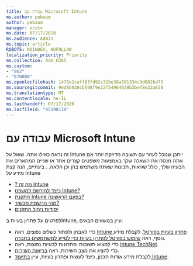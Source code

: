```yaml
---
title: עבודה עם Microsoft Intune
ms.author: pebaum
author: pebaum
manager: scotv
ms.date: 07/17/2020
ms.audience: Admin
ms.topic: article
ROBOTS: NOINDEX, NOFOLLOW
localization_priority: Priority
ms.collection: Adm_O365
ms.custom:
- "862"
- "670000"
ms.openlocfilehash: 1475e2caff83fd92c32be38a501334c3d682bd73
ms.sourcegitcommit: 9ed8b920cb598f9e22f54964029b3bef8e22a630
ms.translationtype: MT
ms.contentlocale: he-IL
ms.lasthandoff: 07/17/2020
ms.locfileid: "45198119"
---
```

# <a name="working-with-microsoft-intune"></a>עבודה עם Microsoft Intune

זה נראה כאילו אתה. שואל על Intune ייתכן שנוכל לעזור עם תשובה מדויקת יותר אם אתה מנסח את השאלה שלך באמצעות משפטים קצרים אחד או שניים המתארים את הבעיה שלך, כולל שגיאות, תכונות שאתה משתמש בהן וכן הלאה. . בינתיים, הנה קצת מידע על Intune

- [? מה זה Intune](https://docs.microsoft.com/intune/what-is-intune)
- [כיצד להירשם למשפט Intune?](https://docs.microsoft.com/intune/free-trial-sign-up)
- [התקנת Intune בפעם הראשונה?](https://docs.microsoft.com/intune/setup-steps)
- [מהי הרשמת מכשיר?](https://docs.microsoft.com/intune/device-enrollment)
- [יסודות ניהול התקנים](https://docs.microsoft.com/mem/intune/fundamentals/)

לפרטים על פתרון בעיות בIntune, עיין בנושאים הבאים:

- כדי לאבחן ולפתור כשלים נפוצים, ראה [Intune פתרון בעיות בפורטל](https://aka.ms/intunetroubleshooting). לקבלת מידע נוסף, ראה [שימוש בפורטל לפתרון בעיות כדי לסייע למשתמשים בחברה](https://docs.microsoft.com/intune/help-desk-operators).
- כדי למצוא תשובות ופתרונות לבעיות נפוצות, ראה [Intune TechNet](https://aka.ms/intuneforums).
- כדי להציג את מצב השירות, ראה [בריאות השירות](https://portal.office.com/AdminPortal/Home#/servicehealth).
- לקבלת מידע אודות תכנון, כיצד לעשות ופתרון בעיות, עיין [בתיעוד Intune](https://docs.microsoft.com/intune/).